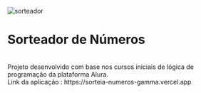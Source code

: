 ![sorteador](https://github.com/user-attachments/assets/d646a0da-69f9-43cb-ac9f-32c6d96c63ad)
<h1>Sorteador de Números</h1> <br>
Projeto desenvolvido com base nos cursos iniciais de lógica de programação da plataforma Alura. <br>
Link da aplicação : https://sorteia-numeros-gamma.vercel.app


